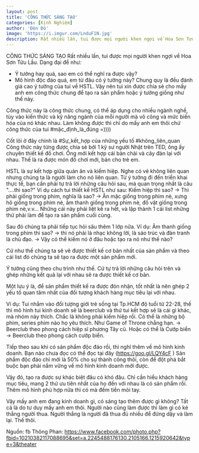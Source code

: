 ```yaml
---
layout: post
title: 'CÔNG THỨC SÁNG TẠO'
categories: [Kinh Nghiệm]
author: 'Đèn Đỏ'
image: 'https://i.imgur.com/LnduF1N.jpg'
description: Rất nhiều lần, tui được mọi người khen ngợi về Hoa Sơn Tửu Lầu.
---
```

CÔNG THỨC SÁNG TẠO
Rất nhiều lần, tui được mọi người khen ngợi về Hoa Sơn Tửu Lầu. Dạng đại để như:
- Ý tưởng hay quá, sao em có thể nghĩ ra được vậy?
- Mô hình độc đáo quá, em từ đâu có ý tưởng này?
Chung quy là đều đánh giá cao ý tưởng của tui về HSTL. Vậy nên tui xin được chia sẻ cho mấy anh em công thức chung để tạo ra sản phẩm hoặc ý tưởng giống như thế này.

Công thức này là công thức chung, có thể áp dụng cho nhiều ngành nghề, tùy vào kiến thức và kỹ năng ngành của mỗi người mà võ công và mức biến hóa của nó khác nhau. Làm không được thì chỉ do mấy anh em thôi chứ công thức của tui #mặc_định_là_đúng =))))

Cốt lõi ở đây chính là #Sự_kết_hợp của những yếu tố #không_liên_quan
Công thức này từng được chia sẻ bởi 1 kỹ sư người Nhật trên TED, ông ấy chuyên thiết kế đồ chơi. Ổng mới kết hợp cái bàn chải và cây đàn lại với nhau. Thế là ra được món đồ chơi mới, bán cho trẻ em.

HSTL là sự kết hợp giữa quán ăn và kiếm hiệp. Nghe có vẻ không liên quan nhưng chúng ta là người làm cho nó liên quan.
Từ ý tưởng đi đến triển khai thực tế, bạn cần phải tự trả lời những câu hỏi sau, mà quan trọng nhất là câu "....thì sao?"
Ví dụ cách tui thiết kế HSTL như sau:
Kiếm hiệp thì sao?
-> Thì phải giống trong phim, nghĩa là sao? -> Ăn mặc giống trong phim nè, xưng hô giống trong phim nè, âm thanh giống trong phim nè, đồ vật giống trong phim nè,v.v...
Những cái này phải liệt kê ra hết, và lập thành 1 cái list những thứ phải làm để tạo ra sản phẩm cuối cùng.

Sau đó chúng ta phải tiếp tục hỏi sâu thêm 1 lớp nữa.
Ví dụ: Âm thanh giống trong phim thì sao? -> thì nó phải là nhạc không lời, là sáo trúc và đàn tranh là chủ đạo. -> Vậy có thể kiếm nó ở đâu hoặc tạo ra nó như thế nào?

Cứ như thế chúng ta sẽ vẽ được thiết kế cơ bản nhất của sản phẩm và theo cái list đó chúng ta sẽ tạo ra được một sản phẩm mới.

Ý tưởng cũng theo chu trình như thế. Cứ tự trả lời những câu hỏi trên và ghép những kết quả lại với nhau sẽ ra được thiết kế cơ bản.

Một lưu ý là, để sản phẩm thiết kế ra được đón nhận, tốt nhất là nên ghép 2 yếu tố quan tâm nhất của đối tượng khách hàng mục tiêu lại với nhau.

Ví dụ: Tui nhắm vào đối tượng giới trẻ sống tại Tp.HCM độ tuổi từ 22-28, thế thì mô hình tui kinh doanh sẽ là beerclub và thứ tui kết hợp sẽ là cái gì khác, mà nhóm này thích. Chắc là không phải kiếm hiệp rồi.
Có thể là những bộ phim, series phim nào họ yêu thích. Như Game of Throne chẳng hạn.
-> Beerclub theo phong cách hiệp sĩ phương Tây cũ.
Hoặc có thể là Cướp biển
-> Beerclub theo phong cách cướp biển.

Tiếp theo sau khi có sản phẩm độc đáo rồi, thì nghĩ thêm về mô hình kinh doanh. Bạn nào chưa đọc có thể đọc tại đây (https://goo.gl/LQY4cF )
Sản phẩm độc đáo chỉ mới là 50% cho sự thành công thôi, còn để đột phá bắt buộc bạn phải nắm vững về mô hình kinh doanh mới được.

Vậy đó, tạo ra được sự khác biệt đâu có khó đâu. Chỉ cần hiểu khách hàng mục tiêu, mang 2 thứ ưu tiên nhất của họ đến với nhau là có sản phẩm rồi. Thêm mô hình phù hợp nữa thì có mà đếm tiền mỏi tay.

Vậy mấy anh em đang kinh doanh gì, có sáng tạo thêm được gì không? Tất cả là do tư duy mấy anh em thôi. Người nào cũng làm được thì làm gì có kẻ thắng người thua.
Người thắng là người đã thua đủ nhiều để đứng dậy và làm lại. Thế thôi.

Nguồn: fb Thông Phan: https://www.facebook.com/photo.php?fbid=10210382117088695&set=a.2245488176130.2105166.1215920642&type=3&theater
